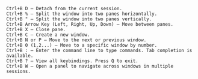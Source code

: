     Ctrl+B D — Detach from the current session.
    Ctrl+B % — Split the window into two panes horizontally.
    Ctrl+B " — Split the window into two panes vertically.
    Ctrl+B Arrow Key (Left, Right, Up, Down) — Move between panes.
    Ctrl+B X — Close pane.
    Ctrl+B C — Create a new window.
    Ctrl+B N or P — Move to the next or previous window.
    Ctrl+B 0 (1,2...) — Move to a specific window by number.
    Ctrl+B : — Enter the command line to type commands. Tab completion is available.
    Ctrl+B ? — View all keybindings. Press Q to exit.
    Ctrl+B W — Open a panel to navigate across windows in multiple sessions.